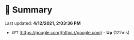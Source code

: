# 📖 Summary
Last updated: **4/12/2021, 2:03:36 PM**

- `GET` [https://google.com](https://google.com) - **Up** (122ms)
